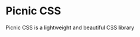 # Picnic CSS

Picnic CSS is a lightweight and beautiful CSS library

<script>
  // Create the visuals for the docs page
  document.querySelectorAll('pre .language-html').forEach(function(node){
  const pre = node.parentNode;
  const html = `<html><head><link rel="stylesheet" href="https://cdn.jsdelivr.net/npm/picnic"></head><body>${node.textContent}</body></html>`;
  // The <div> is needed because otherwise, `.before()` removes whitespaces
  const frame = document.createElement('iframe');
  frame.style.border = '1px solid #eee';
  frame.style.padding = '10px';
  frame.style.width = '100%';
  pre.parentNode.insertBefore(frame, pre);
  frame.contentWindow.document.open();
  frame.contentWindow.document.write(html);
  frame.contentWindow.document.close();
});
</script>
